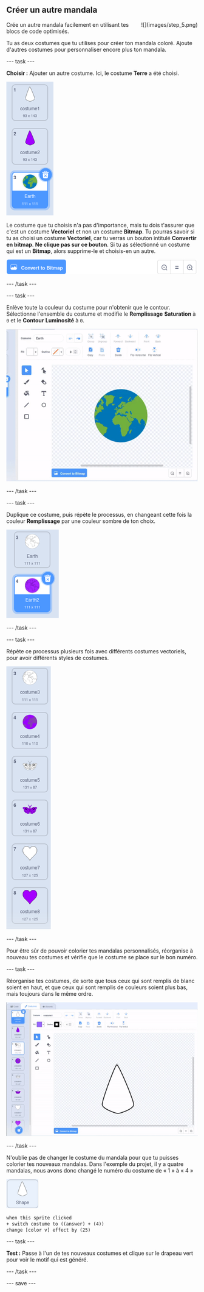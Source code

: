 ## Créer un autre mandala

<div style="display: flex; flex-wrap: wrap">
<div style="flex-basis: 200px; flex-grow: 1; margin-right: 15px;">
Crée un autre mandala facilement en utilisant tes blocs de code optimisés.
</div>
<div>
![](images/step_5.png)
</div>
</div>

Tu as deux costumes que tu utilises pour créer ton mandala coloré. Ajoute d'autres costumes pour personnaliser encore plus ton mandala.

--- task ---

**Choisir :** Ajouter un autre costume. Ici, le costume **Terre** a été choisi.

![Le costume "Terre" de la bibliothèque Scratch.](images/earth_costume.png)

Le costume que tu choisis n'a pas d'importance, mais tu dois t'assurer que c'est un costume **Vectoriel** et non un costume **Bitmap**. Tu pourras savoir si tu as choisi un costume **Vectoriel**, car tu verras un bouton intitulé **Convertir en bitmap**. **Ne clique pas sur ce bouton**. Si tu as sélectionné un costume qui est un **Bitmap**, alors supprime-le et choisis-en un autre.

![Le bouton "Convertir en bitmap".](images/convert_to_bitmap.png)

--- /task ---

--- task ---

Enlève toute la couleur du costume pour n'obtenir que le contour. Sélectionne l'ensemble du costume et modifie le **Remplissage** **Saturation** à `0` et le **Contour** **Luminosité** à `0`.

![Animation montrant le costume "Terre" en cours de sélection, puis les couleurs "Remplissage" et "Contour" en cours de changement.](images/edit_costume.gif)

--- /task ---

--- task ---

Duplique ce costume, puis répète le processus, en changeant cette fois la couleur **Remplissage** par une couleur sombre de ton choix.

![Les deux costumes "Terre", l'un rempli de blanc et l'autre de violet.](images/earth_costumes.png)

--- /task ---

--- task ---

Répète ce processus plusieurs fois avec différents costumes vectoriels, pour avoir différents styles de costumes.

![Les costumes Terre, papillon et cœur sont présentés avec des remplissages blancs et violets.](images/multiple_costumes.png)

--- /task ---

Pour être sûr de pouvoir colorier tes mandalas personnalisés, réorganise à nouveau tes costumes et vérifie que le costume se place sur le bon numéro.

--- task ---

Réorganise tes costumes, de sorte que tous ceux qui sont remplis de blanc soient en haut, et que ceux qui sont remplis de couleurs soient plus bas, mais toujours dans le même ordre.

![Animation des costumes placés dans l'ordre, avec les costumes blancs en haut et les costumes de couleur plus bas, mais dans le même ordre.](images/order_costumes.gif)

--- /task ---

N'oublie pas de changer le costume du mandala pour que tu puisses colorier tes nouveaux mandalas. Dans l'exemple du projet, il y a quatre mandalas, nous avons donc changé le numéro du costume de « 1 » à « 4 »

![Le sprite "Forme".](images/shape_sprite.png)

```blocks3
when this sprite clicked
+ switch costume to ((answer) + (4))
change [color v] effect by (25)
```

--- task ---

**Test :** Passe à l'un de tes nouveaux costumes et clique sur le drapeau vert pour voir le motif qui est généré.

--- /task ---

--- save ---
